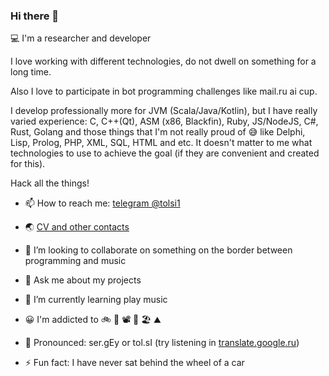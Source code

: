 ### Hi there 👋

💻 I'm a researcher and developer

I love working with different technologies, do not dwell on something for a long time. 

Also I love to participate in bot programming challenges like mail.ru ai cup.

I develop professionally more for JVM (Scala/Java/Kotlin), but I have really varied experience: C, C++(Qt), ASM (x86, Blackfin), Ruby, JS/NodeJS, C#, Rust, Golang and those things that I'm not really proud of 😅 like Delphi, Lisp, Prolog, PHP, XML, SQL, HTML and etc. It doesn't matter to me what technologies to use to achieve the goal (if they are convenient and created for this).

Hack all the things! 

- 📫 How to reach me: [telegram @tolsi1](https://telegram.me/tolsi1)

- 🌏 [CV and other contacts](http://tolsi.ru)

- 👯 I’m looking to collaborate on something on the border between programming and music

- 💬 Ask me about my projects

- 🌱 I’m currently learning play music

- 😀 I'm addicted to 🚲 🎹 📽 🌴 🏖 ⛰ 

- 👄 Pronounced: ser.gEy or tol.sI (try listening in [translate.google.ru](https://translate.google.ru/#view=home&op=translate&sl=en&tl=en&text=ser.gEy%20or%20tol.sI))

- ⚡ Fun fact: I have never sat behind the wheel of a car
